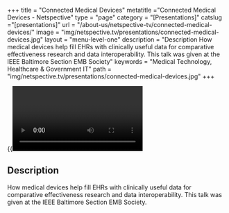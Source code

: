 +++
title = "Connected Medical Devices"
metatitle ="Connected Medical Devices - Netspective"
type = "page"
category = "[Presentations]"
catslug ="[presentations]"
url = "/about-us/netspective-tv/connected-medical-devices/"
image = "img/netspective.tv/presentations/connected-medical-devices.jpg"
layout = "menu-level-one"
description = "Description How medical devices help fill EHRs with clinically useful data for comparative effectiveness research and data interoperability. This talk was given at the IEEE Baltimore Section EMB Society"
keywords = "Medical Technology, Healthcare & Government IT"
path = "img/netspective.tv/presentations/connected-medical-devices.jpg"
+++

{{<video a8361a20194601307dd222000a9f27e2>}}

## Description
How medical devices help fill EHRs with clinically useful data for comparative effectiveness research and data interoperability. This talk was given at the IEEE Baltimore Section EMB Society.

